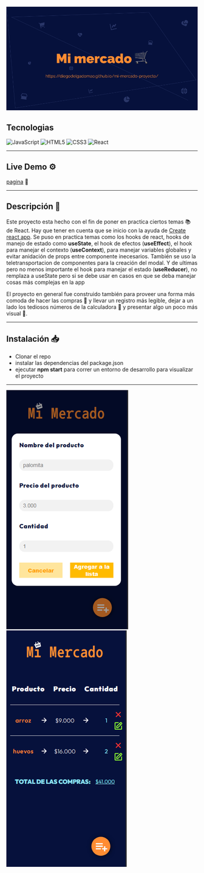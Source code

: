 ![banner](./src//assets//banner-mi-mercado.png)

## Tecnologias

![JavaScript](https://img.shields.io/badge/javascript-%23323330.svg?style=for-the-badge&logo=javascript&logoColor=%23F7DF1E) ![HTML5](https://img.shields.io/badge/html5-%23E34F26.svg?style=for-the-badge&logo=html5&logoColor=white) ![CSS3](https://img.shields.io/badge/css3-%231572B6.svg?style=for-the-badge&logo=css3&logoColor=white) ![React](https://img.shields.io/badge/react-%2320232a.svg?style=for-the-badge&logo=react&logoColor=%2361DAFB)

---

## Live Demo ⚙️

[pagina](https://diegodelgadomao.github.io/mi-mercado-proyecto/) 📂

---

## Descripción 📝

Este proyecto esta hecho con el fin de poner en practica ciertos temas 📚 de React. Hay que tener en cuenta que se inicio con la ayuda de [Create react app](https://github.com/facebook/create-react-app). Se puso en practica temas como los hooks de react, hooks de manejo de estado como **useState**, el hook de efectos (**useEffect**), el hook para manejar el contexto (**useContext**), para manejar variables globales y evitar anidación de props entre componente inecesarios. También se uso la teletransportacion de componentes para la creación del modal. Y de ultimas pero no menos importante el hook para manejar el estado (**useReducer**), no remplaza a useState pero si se debe usar en casos en que se deba manejar cosas más complejas en la app

El proyecto en general fue construido también para proveer una forma más comoda de hacer las compras 📱 y llevar un registro más legible, dejar a un lado los tediosos números de la calculadora 🧮 y presentar algo un poco más visual 👀.

---

## Instalación 📥

- Clonar el repo
- instalar las dependencias del package.json
- ejecutar **npm start** para correr un entorno de desarrollo para visualizar el proyecto

---

![](./src/assets/mobile-app.png) ![](./src/assets/mobile-2-app.png)
